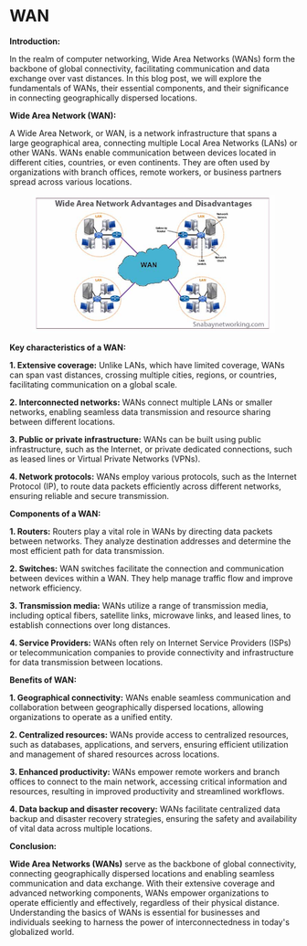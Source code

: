 # WAN&#x20;

**Introduction:**

In the realm of computer networking, Wide Area Networks (WANs) form the backbone of global connectivity, facilitating communication and data exchange over vast distances. In this blog post, we will explore the fundamentals of WANs, their essential components, and their significance in connecting geographically dispersed locations.

**Wide Area Network (WAN):**

A Wide Area Network, or WAN, is a network infrastructure that spans a large geographical area, connecting multiple Local Area Networks (LANs) or other WANs. WANs enable communication between devices located in different cities, countries, or even continents. They are often used by organizations with branch offices, remote workers, or business partners spread across various locations.

<figure><img src="../../.gitbook/assets/Wide-Area-Network-Advantages-and-Disadvantages-1.jpg" alt=""><figcaption></figcaption></figure>

**Key characteristics of a WAN:**

**1. Extensive coverage:** Unlike LANs, which have limited coverage, WANs can span vast distances, crossing multiple cities, regions, or countries, facilitating communication on a global scale.

**2. Interconnected networks:** WANs connect multiple LANs or smaller networks, enabling seamless data transmission and resource sharing between different locations.

**3. Public or private infrastructure:** WANs can be built using public infrastructure, such as the Internet, or private dedicated connections, such as leased lines or Virtual Private Networks (VPNs).

**4. Network protocols:** WANs employ various protocols, such as the Internet Protocol (IP), to route data packets efficiently across different networks, ensuring reliable and secure transmission.

**Components of a WAN:**

**1. Routers:** Routers play a vital role in WANs by directing data packets between networks. They analyze destination addresses and determine the most efficient path for data transmission.

**2. Switches:** WAN switches facilitate the connection and communication between devices within a WAN. They help manage traffic flow and improve network efficiency.

**3. Transmission media:** WANs utilize a range of transmission media, including optical fibers, satellite links, microwave links, and leased lines, to establish connections over long distances.

**4. Service Providers:** WANs often rely on Internet Service Providers (ISPs) or telecommunication companies to provide connectivity and infrastructure for data transmission between locations.

**Benefits of WAN:**

**1. Geographical connectivity:** WANs enable seamless communication and collaboration between geographically dispersed locations, allowing organizations to operate as a unified entity.

**2. Centralized resources:** WANs provide access to centralized resources, such as databases, applications, and servers, ensuring efficient utilization and management of shared resources across locations.

**3. Enhanced productivity:** WANs empower remote workers and branch offices to connect to the main network, accessing critical information and resources, resulting in improved productivity and streamlined workflows.

**4. Data backup and disaster recovery:** WANs facilitate centralized data backup and disaster recovery strategies, ensuring the safety and availability of vital data across multiple locations.

**Conclusion:**

**Wide Area Networks (WANs)** serve as the backbone of global connectivity, connecting geographically dispersed locations and enabling seamless communication and data exchange. With their extensive coverage and advanced networking components, WANs empower organizations to operate efficiently and effectively, regardless of their physical distance. Understanding the basics of WANs is essential for businesses and individuals seeking to harness the power of interconnectedness in today's globalized world.
